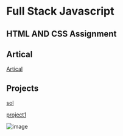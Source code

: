 # Full Stack Javascript

## HTML AND CSS Assignment


## Artical
[Artical](https://hashnode.com/@Sbhandari2608)

## Projects 

[sol](./HtmlAndCss%20Assignment/FSJS%202.0%20Project%2001/Readme.md)

[project1](https://sprightly-manatee-3f7809.netlify.app/)

![image](./HtmlAndCss%20Assignment/FSJS%202.0%20Project%2001/Screenshot%20(178).png)

